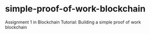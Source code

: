 # simple-proof-of-work-blockchain
Assignment 1 in Blockchain Tutorial: Building a simple proof of work blockchain
